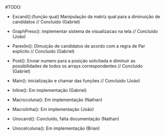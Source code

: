 #TODO:

- Excand():(função qual) Manipulação da matriz qual para a diminuição de candidatos // Concluido (Gabriel)
- GraphPress(): implementar sistema de visualizacao na tela // Concluido (João)
- Parexlin(): Dimuição de candidatos de acordo com a regra de Par explicito // Concluido (Gabriel)
- Post(): Enviar numero para a posição solicitada e diminuir as possibilidades de todos os arrays correspondentes // Concluido (Gabriel)
- Main(): inicialização e chamar das funções // Concluido (João)

- Inline(): Em implementação (Gabriel)
- Macrocoluna(): Em implementação (Nathan)
- Macrolinha(): Em implementação (João)
- Unocand(): Concluido, falta documentação (Nathan)
- Unocelcoluna(): Em implementação (Brian)
